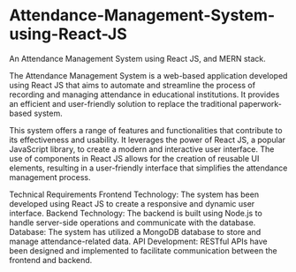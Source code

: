 # Attendance-Management-System-using-React-JS
An Attendance Management System using React JS, and MERN stack.

The Attendance Management System is a web-based application developed using React JS that aims to automate and streamline the process of recording and managing attendance in educational institutions. It provides an efficient and user-friendly solution to replace the traditional paperwork-based system.

This system offers a range of features and functionalities that contribute to its effectiveness and usability. It leverages the power of React JS, a popular JavaScript library, to create a modern and interactive user interface. The use of components in React JS allows for the creation of reusable UI elements, resulting in a user-friendly interface that simplifies the attendance management process.

Technical Requirements
Frontend Technology: The system has been developed using React JS to create a responsive and dynamic user interface.
Backend Technology: The backend is built using Node.js to handle server-side operations and communicate with the database.
Database: The system has utilized a MongoDB database to store and manage attendance-related data.
API Development: RESTful APIs have been designed and implemented to facilitate communication between the frontend and backend.

